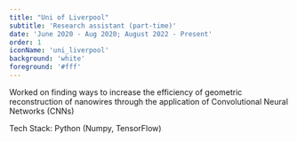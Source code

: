 ```yaml
---
title: "Uni of Liverpool"
subtitle: 'Research assistant (part-time)'
date: 'June 2020 - Aug 2020; August 2022 - Present'
order: 1
iconName: 'uni_liverpool'
background: 'white'
foreground: '#fff'
---
```


Worked on finding ways to increase the efficiency of geometric reconstruction of nanowires through the application of Convolutional Neural Networks (CNNs)

Tech Stack: Python (Numpy, TensorFlow)